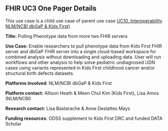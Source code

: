 ## FHIR UC3 One Pager Details

This use case is a child use case of parent use case [UC10. Interoperability NLM/NCBI dbGaP & Kids First)](https://github.com/NIH-NCPI/NCPI_use_case_tracker/blob/main/one_pagers/UC10_InteroperabilityUDN.md)

**Title:** Pulling Phenotype data from more two FHIR servers

**Use Case:** Enable researchers to pull phenotype data from Kids First FHIR server and dbGaP FHIR server into a single cloud-based workspace for combined analysis without downloading and uploading data.  User will run workflows and other analysis to help solve pediatric undiagnosed UDN cases using variants represented in Kids First childhood cancer and/or structural birth defects datasets.

**Platforms involved**: NLM/NCBI dbGaP & Kids First

**Platform contact:** Allison Heath & Meen Chul Kim (Kids First), Lisa Amos (NLM/NCBI)

**Research contact:** Lisa Bastarache & Anne Deslattes Mays

**Funding resources**: ODSS supplement to Kids First DRC and funded DATA Scholar

